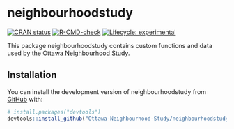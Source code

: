 
<!-- README.md is generated from README.Rmd. Please edit that file -->

# neighbourhoodstudy

<!-- badges: start -->

[![CRAN
status](https://www.r-pkg.org/badges/version/neighbourhoodstudy)](https://CRAN.R-project.org/package=neighbourhoodstudy)
[![R-CMD-check](https://github.com/Ottawa-Neighbourhood-Study/neighbourhoodstudy/actions/workflows/R-CMD-check.yaml/badge.svg)](https://github.com/Ottawa-Neighbourhood-Study/neighbourhoodstudy/actions/workflows/R-CMD-check.yaml)
[![Lifecycle:
experimental](https://img.shields.io/badge/lifecycle-experimental-orange.svg)](https://lifecycle.r-lib.org/articles/stages.html#experimental)
<!-- badges: end -->

This package neighbourhoodstudy contains custom functions and data used
by the [Ottawa Neighbourhood Study](https://www.neighbourhoodstudy.ca).

## Installation

You can install the development version of neighbourhoodstudy from
[GitHub](https://github.com/) with:

``` r
# install.packages("devtools")
devtools::install_github("Ottawa-Neighbourhood-Study/neighbourhoodstudy")
```

